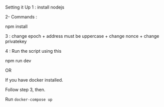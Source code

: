 Setting it Up
1 : install nodejs

2- Commands :

npm install

3 : change epoch + address must be uppercase + change nonce + change privatekey

4 : Run the script using this

npm run dev

OR

If you have docker installed.

Follow step 3, then.

Run `docker-compose up`
